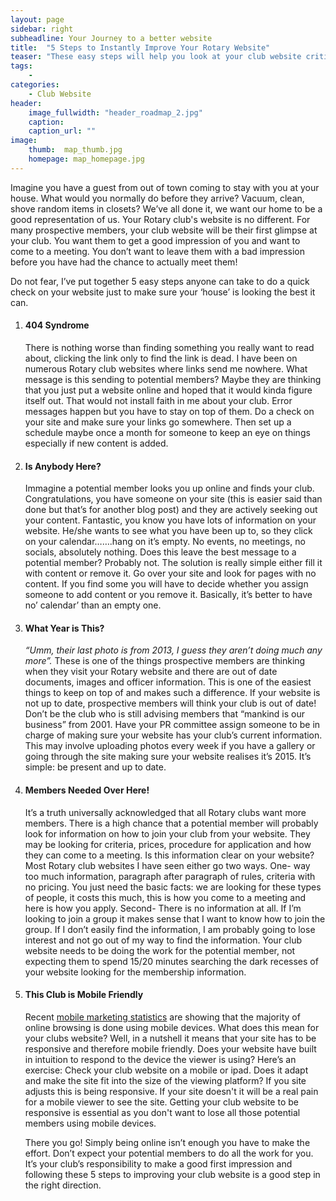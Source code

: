 ```yaml
---
layout: page
sidebar: right
subheadline: Your Journey to a better website
title:  "5 Steps to Instantly Improve Your Rotary Website"
teaser: "These easy steps will help you look at your club website critically and give you ways to move forward to make your club website the best it can be."
tags:
    - 
categories:
    - Club Website
header:
    image_fullwidth: "header_roadmap_2.jpg"
    caption: 
    caption_url: ""
image:
    thumb:  map_thumb.jpg
    homepage: map_homepage.jpg
---
```

Imagine you have a guest from out of town coming to stay with you at your house. What would you normally do before they arrive? Vacuum, clean, shove random items in closets? We’ve all done it, we want our home to be a good representation of us. Your Rotary club's website is no different. For many prospective members, your club website will be their first glimpse at your club. You want them to get a good impression of you and want to come to a meeting. You don’t want to leave them with a bad impression before you have had the chance to actually meet them!

Do not fear, I’ve put together 5 easy steps anyone can take to do a quick check on your website just to make sure your ‘house’ is looking the best it can.

<ol>
	<li><b><h4>404 Syndrome</h4></b> There is nothing worse than finding something you really want to read about, clicking the link only to find the link is dead. I have been on numerous Rotary club websites where links send me nowhere. What message is this sending to potential members? Maybe they are thinking that you just put a website online and hoped that it would kinda figure itself out. That would not install faith in me about your club. Error messages happen but you have to stay on top of them. Do a check on your site and make sure your links go somewhere. Then set up a schedule maybe once a month for someone to keep an eye on things especially if new content is added.</li>
    <li><b><h4>Is Anybody Here?</h4></b> Immagine a potential member looks you up online and finds your club. Congratulations, you have someone on your site (this is easier said than done but that’s for another blog post) and they are actively seeking out your content. Fantastic, you know you have lots of information on your website. He/she wants to see what you have been up to, so they click on your calendar…….hang on it’s empty. No events, no meetings, no socials, absolutely nothing. Does this leave the best message to a potential member? Probably not. The solution is really simple either fill it with content or remove it. Go over your site and look for pages with no content. If you find some you will have to decide whether you assign someone to add content or you remove it. Basically, it’s better to have no’ calendar’ than an empty one.</li>
	<li><b><h4>What Year is This?</h4></b> <i>“Umm, their last photo is from 2013, I guess they aren’t doing much any more”.</i> These is one of the things prospective members are thinking when they visit your Rotary website and there are out of date documents, images and officer information. This is one of the easiest things to keep on top of and makes such a difference. If your website is not up to date, prospective members will think your club is out of date!  Don’t be the club who is still advising members that “mankind is our business” from 2001. Have your PR committee assign someone to be in charge of making sure your website has your club’s current information. This may involve uploading photos every week if you have a gallery or going through the site making sure your website realises it’s 2015. It’s simple: be present and up to date.</li>
	<li><b><h4>Members Needed Over Here!</h4></b> It’s a truth universally acknowledged that all Rotary clubs want more members. There is a high chance that a potential member will probably look for information on how to join your club from your website. They may be looking for criteria, prices, procedure for application and how they can come to a meeting. Is this information clear on your website? Most Rotary club websites I have seen either go two ways. One- way too much information, paragraph after paragraph of rules, criteria with no pricing. You just need the basic facts: we are looking for these types of people, it costs this much, this is how you come to a meeting and here is how you apply. Second- There is no information at all. If I’m looking to join a group it makes sense that I want to know how to join the group. If I don’t easily find the information, I am probably going to lose interest and not go out of my way to find the information. Your club website needs to be doing the work for the potential member, not expecting them to spend 15/20 minutes searching the dark recesses of your website looking for the membership information.</li> 
	<li><b><h4>This Club is Mobile Friendly</h4></b> Recent <a href="http://www.smartinsights.com/mobile-marketing/mobile-marketing-analytics/mobile-marketing-statistics/">mobile marketing statistics</a> are showing that the majority of online browsing is done using mobile devices. What does this mean for your clubs website? Well, in a nutshell it means that your site has to be responsive and therefore mobile friendly. Does your website have built in intuition to respond to the device the viewer is using? Here’s an exercise: Check your club website on a mobile or ipad. Does it adapt and make the site fit into the size of the viewing platform? If you site adjusts this is being responsive. If your site doesn't it will be a real pain for a mobile viewer to see the site. Getting your club website to be responsive is essential as you don't want to lose all those potential members using mobile devices.</li> 

There you go! Simply being online isn’t enough you have to make the effort. Don’t expect your potential members to do all the work for you. It’s your club’s responsibility to make a good first impression and following these 5 steps to improving your club website is a good step in the right direction.  



<!-- ## Other Post Formats
{: .t60 }
{% include list-posts.html tag='post format' %} -->

